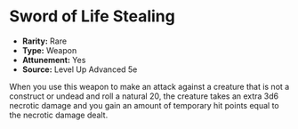 # Sword of Life Stealing

- **Rarity:** Rare
- **Type:** Weapon
- **Attunement:** Yes
- **Source:** Level Up Advanced 5e

When you use this weapon to make an attack against a creature that is not a construct or undead and roll a natural 20, the creature takes an extra 3d6 necrotic damage and you gain an amount of temporary hit points equal to the necrotic damage dealt.
